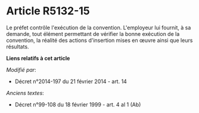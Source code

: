 # Article R5132-15

Le préfet contrôle l'exécution de la convention. L'employeur lui fournit, à sa demande, tout élément permettant de vérifier
la bonne exécution de la convention, la réalité des actions d'insertion mises en œuvre ainsi que leurs résultats.

**Liens relatifs à cet article**

_Modifié par_:

  - Décret n°2014-197 du 21 février 2014 - art. 14

_Anciens textes_:

  - Décret n°99-108 du 18 février 1999 - art. 4 al 1 (Ab)

